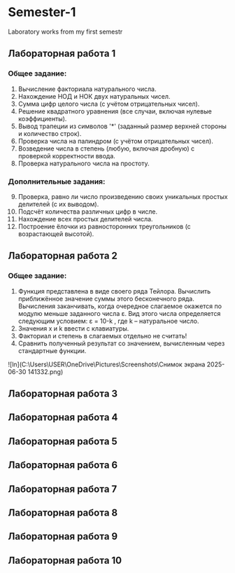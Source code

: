 # Semester-1
Laboratory works from my first semestr
## Лабораторная  работа 1

### Общее задание:
1. Вычисление факториала натурального числа.  
2. Нахождение НОД и НОК двух натуральных чисел.  
3. Сумма цифр целого числа (с учётом отрицательных чисел).  
4. Решение квадратного уравнения (все случаи, включая нулевые коэффициенты).  
5. Вывод трапеции из символов '*' (заданный размер верхней стороны и количество строк).  
6. Проверка числа на палиндром (с учётом отрицательных чисел).  
7. Возведение числа в степень (любую, включая дробную) с проверкой корректности ввода.  
8. Проверка натурального числа на простоту.

### Дополнительные задания:  
9. Проверка, равно ли число произведению своих уникальных простых делителей (с их выводом).  
10. Подсчёт количества различных цифр в числе.  
11. Нахождение всех простых делителей числа.  
12. Построение ёлочки из равносторонних треугольников (с возрастающей высотой).

## Лабораторная  работа 2

### Общее задание:
1. Функция представлена в виде своего ряда Тейлора. Вычислить приближённое значение суммы этого бесконечного ряда. Вычисления заканчивать, когда очередное слагаемое окажется по модулю меньше заданного числа ε. Вид этого числа определяется следующим условием: ε = 10-k , где k – натуральное число. 
2. Значения x и k ввести с клавиатуры. 
3. Факториал и степень в слагаемых отдельно не считать! 
4. Сравнить полученный результат со значением, вычисленным через стандартные функции.

![ln](C:\Users\USER\OneDrive\Pictures\Screenshots\Снимок экрана 2025-06-30 141332.png)
## Лабораторная  работа 3
## Лабораторная  работа 4
## Лабораторная  работа 5
## Лабораторная  работа 6
## Лабораторная  работа 7
## Лабораторная  работа 8
## Лабораторная  работа 9
## Лабораторная  работа 10


